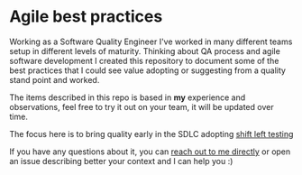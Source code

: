 # Agile best practices

Working as a Software Quality Engineer I've worked in many different teams setup in different levels
of maturity. Thinking about QA process and agile software development I created this repository to document
some of the best practices that I could see value adopting or suggesting from a quality stand point and worked.

The items described in this repo is based in **my** experience and observations, feel free to try it out on your team,
it will be updated over time.

The focus here is to bring quality early in the SDLC adopting [shift left testing](https://medium.com/@qavengers/shift-left-testing-62e03d809cc3)

If you have any questions about it, you can [reach out to me directly](mailto:tiago.goes2009@gmail.com) or open an issue describing better your context
and I can help you :)
